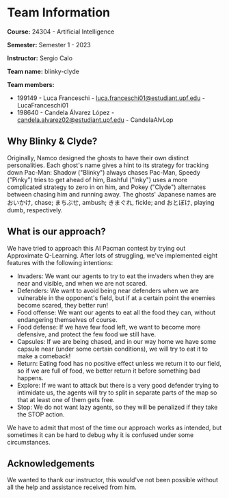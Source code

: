 # Team Information

**Course:** 24304 - Artificial Intelligence

**Semester:** Semester 1 - 2023

**Instructor:** Sergio Calo

**Team name:** blinky-clyde

**Team members:**

* 199149 - Luca Franceschi - luca.franceschi01@estudiant.upf.edu - LucaFranceschi01
* 198640 - Candela Álvarez López - candela.alvarez02@estudiant.upf.edu - CandelaAlvLop

## Why Blinky & Clyde?

Originally, Namco designed the ghosts to have their own distinct personalities.
Each ghost's name gives a hint to its strategy for tracking down Pac-Man: Shadow ("Blinky") always chases Pac-Man, Speedy ("Pinky") tries to get ahead of him, Bashful ("Inky") uses a more complicated strategy to zero in on him, and Pokey ("Clyde") alternates between chasing him and running away.
The ghosts' Japanese names are おいかけ, chase; まちぶせ, ambush; きまぐれ, fickle; and おとぼけ, playing dumb, respectively.

## What is our approach?

We have tried to approach this AI Pacman contest by trying out Approximate Q-Learning. After lots of struggling, we've implemented eight features with the following intentions:

- Invaders: We want our agents to try to eat the invaders when they are near and visible, and when we are not scared.
- Defenders: We want to avoid being near defenders when we are vulnerable in the opponent's field, but if at a certain point the enemies become scared, they better run!
- Food offense: We want our agents to eat all the food they can, without endangering themselves of course.
- Food defense: If we have few food left, we want to become more defensive, and protect the few food we still have.
- Capsules: If we are being chased, and in our way home we have some capsule near (under some certain conditions), we will try to eat it to make a comeback!
- Return: Eating food has no positive effect unless we return it to our field, so if we are full of food, we better return it before something bad happens.
- Explore: If we want to attack but there is a very good defender trying to intimidate us, the agents will try to split in separate parts of the map so that at least one of them gets free.
- Stop: We do not want lazy agents, so they will be penalized if they take the STOP action.

We have to admit that most of the time our approach works as intended, but sometimes it can be hard to debug why it is confused under some circumstances.

## Acknowledgements

We wanted to thank our instructor, this would've not been possible without all the help and assistance received from him.